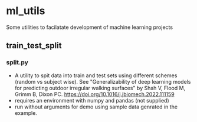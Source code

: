 # ml_utils
Some utilities to facilatate development of machine learning projects

## train_test_split

### split.py
- A utility to spit data into train and test sets using different schemes (random vs subject wise).
See "Generalizability of deep learning models for predicting outdoor irregular walking surfaces" by Shah V, Flood M, Grimm B, Dixon PC. 
https://doi.org/10.1016/j.jbiomech.2022.111159
- requires an environment with numpy and pandas (not supplied) 
- run without arguments for demo using sample data genrated in the example. 

